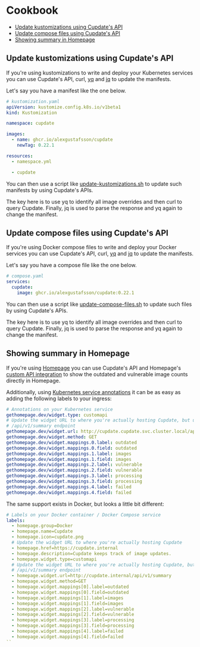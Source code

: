 # Cookbook

- [Update kustomizations using Cupdate's API](#update-kustomizations-using-cupdates-api)
- [Update compose files using Cupdate's API](#update-compose-files-using-cupdates-api)
- [Showing summary in Homepage](#showing-summary-in-homepage)

## Update kustomizations using Cupdate's API

If you're using kustomizations to write and deploy your Kubernetes services you
can use Cupdate's API, curl, [yq](https://github.com/mikefarah/yq) and
[jq](https://github.com/jqlang/jq) to update the manifests.

Let's say you have a manifest like the one below.

```yaml
# kustomization.yaml
apiVersion: kustomize.config.k8s.io/v1beta1
kind: Kustomization

namespace: cupdate

images:
  - name: ghcr.io/alexgustafsson/cupdate
    newTag: 0.22.1

resources:
  - namespace.yml

  - cupdate
```

You can then use a script like
[update-kustomizations.sh](update-kustomizations.sh) to update such manifests
by using Cupdate's APIs.

The key here is to use yq to identify all image overrides and then curl to query
Cupdate. Finally, jq is used to parse the response and yq again to change the
manifest.

## Update compose files using Cupdate's API

If you're using Docker compose files to write and deploy your Docker services
you can use Cupdate's API, curl, [yq](https://github.com/mikefarah/yq) and
[jq](https://github.com/jqlang/jq) to update the manifests.

Let's say you have a compose file like the one below.

```yaml
# compose.yaml
services:
  cupdate:
    image: ghcr.io/alexgustafsson/cupdate:0.22.1
```

You can then use a script like
[update-compose-files.sh](update-compose-files.sh) to update such files by using
Cupdate's APIs.

The key here is to use yq to identify all image overrides and then curl to query
Cupdate. Finally, jq is used to parse the response and yq again to change the
manifest.

## Showing summary in Homepage

If you're using [Homepage](https://github.com/gethomepage/homepage) you can use
Cupdate's API and Homepage's
[custom API integration](https://gethomepage.dev/widgets/services/customapi/) to
show the outdated and vulnerable image counts directly in Homepage.

Additionally, using
[Kubernetes service annotations](https://gethomepage.dev/configs/kubernetes/#services)
it can be as easy as adding the following labels to your ingress:

```yaml
# Annotations on your Kubernetes service
gethomepage.dev/widget.type: customapi
# Update the widget URL to where you're actually hosting Cupdate, but use the
# /api/v1/summary endpoint
gethomepage.dev/widget.url: http://cupdate.cupdate.svc.cluster.local/api/v1/summary
gethomepage.dev/widget.method: GET
gethomepage.dev/widget.mappings.0.label: outdated
gethomepage.dev/widget.mappings.0.field: outdated
gethomepage.dev/widget.mappings.1.label: images
gethomepage.dev/widget.mappings.1.field: images
gethomepage.dev/widget.mappings.2.label: vulnerable
gethomepage.dev/widget.mappings.2.field: vulnerable
gethomepage.dev/widget.mappings.3.label: processing
gethomepage.dev/widget.mappings.3.field: processing
gethomepage.dev/widget.mappings.4.label: failed
gethomepage.dev/widget.mappings.4.field: failed
```

The same support exists in Docker, but looks a little bit different:

```yaml
# Labels on your Docker container / Docker Compose service
labels:
  - homepage.group=Docker
  - homepage.name=Cupdate
  - homepage.icon=cupdate.png
  # Update the widget URL to where you're actually hosting Cupdate
  - homepage.href=https://cupdate.internal
  - homepage.description=Cupdate keeps track of image updates.
  - homepage.widget.type=customapi
  # Update the widget URL to where you're actually hosting Cupdate, but use the
  # /api/v1/summary endpoint
  - homepage.widget.url=http://cupdate.internal/api/v1/summary
  - homepage.widget.method=GET
  - homepage.widget.mappings[0].label=outdated
  - homepage.widget.mappings[0].field=outdated
  - homepage.widget.mappings[1].label=images
  - homepage.widget.mappings[1].field=images
  - homepage.widget.mappings[2].label=vulnerable
  - homepage.widget.mappings[2].field=vulnerable
  - homepage.widget.mappings[3].label=processing
  - homepage.widget.mappings[3].field=processing
  - homepage.widget.mappings[4].label=failed
  - homepage.widget.mappings[4].field=failed
``
```
